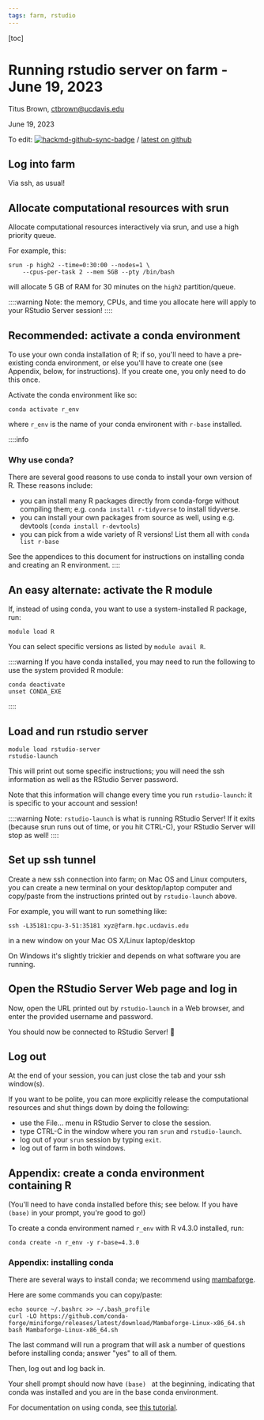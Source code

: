 ```yaml
---
tags: farm, rstudio
---
```


[toc]

# Running rstudio server on farm - June 19, 2023

Titus Brown, ctbrown@ucdavis.edu

June 19, 2023


To edit: [![hackmd-github-sync-badge](https://hackmd.io/ocS5H5CnTAm_EWugvYF_Mw/badge)](https://hackmd.io/ocS5H5CnTAm_EWugvYF_Mw) / [latest on github](https://github.com/dib-lab/farm-notes/blob/latest/rstudio-on-farm.md)

## Log into farm

Via ssh, as usual!

## Allocate computational resources with srun

Allocate computational resources interactively via srun, and use a high priority queue.

For example, this:
```
srun -p high2 --time=0:30:00 --nodes=1 \
    --cpus-per-task 2 --mem 5GB --pty /bin/bash
```
will allocate 5 GB of RAM for 30 minutes on the `high2` partition/queue.

::::warning
Note: the memory, CPUs, and time you allocate here will apply to your RStudio Server session!
::::

## Recommended: activate a conda environment

To use your own conda installation of R; if so, you'll need to have a pre-existing conda environment, or else you'll have to create one (see Appendix, below, for instructions). If you create one, you only need to do this once.

Activate the conda environment like so:
```
conda activate r_env
```
where `r_env` is the name of your conda environent with `r-base` installed.

::::info
### Why use conda?
There are several good reasons to use conda to install your own version of R. These reasons include:

* you can install many R packages directly from conda-forge without compiling them; e.g. `conda install r-tidyverse` to install tidyverse.
* you can install your own packages from source as well, using e.g. devtools (`conda install r-devtools`)
* you can pick from a wide variety of R versions! List them all with `conda list r-base`

See the appendices to this document for instructions on installing conda and creating an R environment.
::::

## An easy alternate: activate the R module

If, instead of using conda, you want to use a system-installed R package, run:
```
module load R
```
You can select specific versions as listed by `module avail R`.

::::warning
If you have conda installed, you may need to run the following to use the system provided R module:
```
conda deactivate
unset CONDA_EXE
```
::::

## Load and run rstudio server

```
module load rstudio-server
rstudio-launch
```

This will print out some specific instructions; you will need the ssh information as well as the RStudio Server password.

Note that this information will change every time you run `rstudio-launch`: it is specific to your account and session!

::::warning
Note: `rstudio-launch` is what is running RStudio Server! If it exits (because srun runs out of time, or you hit CTRL-C), your RStudio Server will stop as well!
::::

## Set up ssh tunnel

Create a new ssh connection into farm; on Mac OS and Linux computers, you can create a new terminal on your desktop/laptop computer and copy/paste from the instructions printed out by `rstudio-launch` above.

For example, you will want to run something like:
```
ssh -L35181:cpu-3-51:35181 xyz@farm.hpc.ucdavis.edu
```
in a new window on your Mac OS X/Linux laptop/desktop

On Windows it's slightly trickier and depends on what software you are running.

## Open the RStudio Server Web page and log in

Now, open the URL printed out by `rstudio-launch` in a Web browser, and enter the provided username and password.

You should now be connected to RStudio Server! :tada: 

## Log out

At the end of your session, you can just close the tab and your ssh window(s).

If you want to be polite, you can more explicitly release the computational resources and shut things down by doing the following:

* use the File... menu in RStudio Server to close the session.
* type CTRL-C in the window where you ran `srun` and `rstudio-launch`.
* log out of your `srun` session by typing `exit`.
* log out of farm in both windows.

## Appendix: create a conda environment containing R

(You'll need to have conda installed before this; see below. If you have `(base)` in your prompt, you're good to go!)

To create a conda environment named `r_env` with R v4.3.0 installed, run:
```
conda create -n r_env -y r-base=4.3.0
```

### Appendix: installing conda

There are several ways to install conda; we recommend using [mambaforge](https://github.com/conda-forge/miniforge#mambaforge).

Here are some commands you can copy/paste:
```
echo source ~/.bashrc >> ~/.bash_profile
curl -LO https://github.com/conda-forge/miniforge/releases/latest/download/Mambaforge-Linux-x86_64.sh
bash Mambaforge-Linux-x86_64.sh 
```
The last command will run a program that will ask a number of questions before installing conda; answer "yes" to all of them.

Then, log out and log back in.

Your shell prompt should now have `(base) ` at the beginning, indicating that conda was installed and you are in the base conda environment.

For documentation on using conda, see [this tutorial](https://ngs-docs.github.io/2021-august-remote-computing/installing-software-on-remote-computers-with-conda.html).
